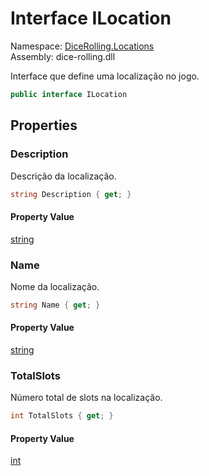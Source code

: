 # <a id="DiceRolling_Locations_ILocation"></a> Interface ILocation

Namespace: [DiceRolling.Locations](DiceRolling.Locations.md)  
Assembly: dice\-rolling.dll  

Interface que define uma localização no jogo.

```csharp
public interface ILocation
```

## Properties

### <a id="DiceRolling_Locations_ILocation_Description"></a> Description

Descrição da localização.

```csharp
string Description { get; }
```

#### Property Value

 [string](https://learn.microsoft.com/dotnet/api/system.string)

### <a id="DiceRolling_Locations_ILocation_Name"></a> Name

Nome da localização.

```csharp
string Name { get; }
```

#### Property Value

 [string](https://learn.microsoft.com/dotnet/api/system.string)

### <a id="DiceRolling_Locations_ILocation_TotalSlots"></a> TotalSlots

Número total de slots na localização.

```csharp
int TotalSlots { get; }
```

#### Property Value

 [int](https://learn.microsoft.com/dotnet/api/system.int32)

